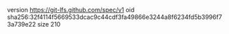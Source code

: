 version https://git-lfs.github.com/spec/v1
oid sha256:32f4114f5669533dcac9c44cdf3fa49866e3244a8f6234fd5b3996f73a739e22
size 210
